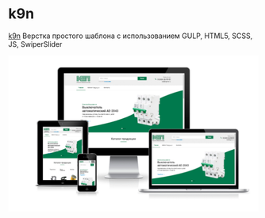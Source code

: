 # k9n
[k9n](enigmus.github.io/template-baikal/)
Верстка простого шаблона с использованием GULP, HTML5, SCSS, JS, SwiperSlider

![Пример адаптива](https://raw.githubusercontent.com/Enigmus/k9n/main/screen.png)
